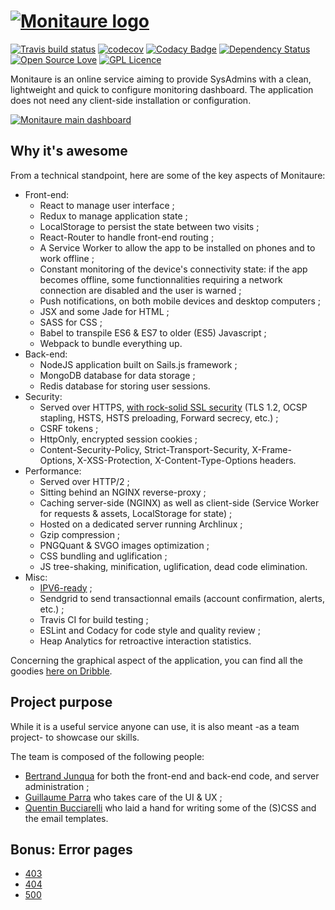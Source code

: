 # [![Monitaure logo](https://monitaure.io/images/logo-black.svg)](https://monitaure.io)

[![Travis build status](https://travis-ci.org/Bertrand31/Monitaure.svg)](https://travis-ci.org/Bertrand31/Monitaure/)
[![codecov](https://codecov.io/gh/Bertrand31/Monitaure/branch/master/graph/badge.svg)](https://codecov.io/gh/Bertrand31/Monitaure)
[![Codacy Badge](https://api.codacy.com/project/badge/grade/f3d8e262de834aa9a6e3a5bb36aa54b2)](https://www.codacy.com/app/bertrandjun/Monitaure)
[![Dependency Status](https://david-dm.org/Bertrand31/Monitaure/status.svg)](https://david-dm.org/Bertrand31/Monitaure/)
[![Open Source Love](https://badges.frapsoft.com/os/v2/open-source.svg?v=103)](https://github.com/ellerbrock/open-source-badge/)
[![GPL Licence](https://badges.frapsoft.com/os/gpl/gpl.svg?v=103)](https://github.com/Bertrand31/Monitaure/blob/master/LICENSE)

Monitaure is an online service aiming to provide SysAdmins with a clean, lightweight and quick to configure monitoring dashboard.
The application does not need any client-side installation or configuration.

[![Monitaure main dashboard](https://monitaure.io/images/dashboard-sample.png)](https://monitaure.io)

## Why it's awesome

From a technical standpoint, here are some of the key aspects of Monitaure:

* Front-end:
    * React to manage user interface ;
    * Redux to manage application state ;
    * LocalStorage to persist the state between two visits ;
    * React-Router to handle front-end routing ;
    * A Service Worker to allow the app to be installed on phones and to work offline ;
    * Constant monitoring of the device's connectivity state: if the app becomes offline, some functionnalities requiring a network connection are disabled and the user is warned ;
    * Push notifications, on both mobile devices and desktop computers ;
    * JSX and some Jade for HTML ;
    * SASS for CSS ;
    * Babel to transpile ES6 & ES7 to older (ES5) Javascript ;
    * Webpack to bundle everything up.
* Back-end:
    * NodeJS application built on Sails.js framework ;
    * MongoDB database for data storage ;
    * Redis database for storing user sessions.
* Security:
    * Served over HTTPS, [with rock-solid SSL security](https://www.ssllabs.com/ssltest/analyze.html?d=monitaure.io&s=2001%3a41d0%3ae%3a59a%3a0%3a0%3a0%3a1&hideResults=on) (TLS 1.2, OCSP stapling, HSTS, HSTS preloading, Forward secrecy, etc.) ;
    * CSRF tokens ;
    * HttpOnly, encrypted session cookies ;
    * Content-Security-Policy, Strict-Transport-Security, X-Frame-Options, X-XSS-Protection, X-Content-Type-Options headers.
* Performance:
    * Served over HTTP/2 ;
    * Sitting behind an NGINX reverse-proxy ;
    * Caching server-side (NGINX) as well as client-side (Service Worker for requests & assets, LocalStorage for state) ;
    * Hosted on a dedicated server running Archlinux ;
    * Gzip compression ;
    * PNGQuant & SVGO images optimization ;
    * CSS bundling and uglification ;
    * JS tree-shaking, minification, uglification, dead code elimination.
* Misc:
    * [IPV6-ready](http://ready.chair6.net/?url=https%3A%2F%2Fmonitaure.io) ;
    * Sendgrid to send transactionnal emails (account confirmation, alerts, etc.) ;
    * Travis CI for build testing ;
    * ESLint and Codacy for code style and quality review ;
    * Heap Analytics for retroactive interaction statistics.

Concerning the graphical aspect of the application, you can find all the goodies [here on Dribble](https://dribbble.com/guillaumeparra/tags/monitaure).

## Project purpose

While it is a useful service anyone can use, it is also meant -as a team project- to showcase our skills.

The team is composed of the following people:
* [Bertrand Junqua](https://awebsiteabout.me) for both the front-end and back-end code, and server administration ;
* [Guillaume Parra](https://whyyouwillhire.me) who takes care of the UI & UX ;
* [Quentin Bucciarelli](https://www.behance.net/qbucciarelli) who laid a hand for writing some of the (S)CSS and the email templates.

## Bonus: Error pages

* [403](https://monitaure.io/403)
* [404](https://monitaure.io/404)
* [500](https://monitaure.io/500)
